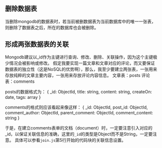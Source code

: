 ## 删除数据表

当删除mongodb的数据表时，若当前被删数据表为当前数据库中的唯一一张表，则删除了数据表之后，所在的数据库也会被删除。

## 形成两张数据表的关联

Mongodb建议以_id作为主键进行查询、修改、删除、关联操作，因为这个主键极少情况会被影响或修改。
假定我要实现一篇文章和文章对应的评论，而又要保证数据表的独立性（这是NoSQL的优势啊），那么，我至少要建立两张表，一张用来存放纯粹的文章主要内容，一张用来存放评论内容信息。
文章表：posts
评论表：comments

posts的数据格式为：
    {
        _id: ObjectId,
        title: string,
        content: string,
        createOn: date,
        tags: array
    }

comments的格式则应该看起来像这样：
{
    _id: ObjectId,
    post_id: ObjectId, <!-- 对应以上posts的`_id` -->
    comment_author: ObjectId, <!-- 对应另一张表authors的`_id`，这里不再展开 -->
    parent_comment: ObjectId, <!-- 对应另一条数据的`_id`，作为上级评论的指针 -->
    comment_content: string
}

于是，在建立comments表单的文档（document）时，一定要注意引入对应的_id，以保证关联信息的准确，这里的`_id`的类型是Object而不是String，一定要注意。
具体可以参看`join.js`第5行开始的代码块的关联信息设置。